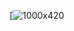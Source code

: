 [![1000x420](https://user-images.githubusercontent.com/83834843/129811071-afbc494d-8694-460c-81be-95cae61eff73.gif)
